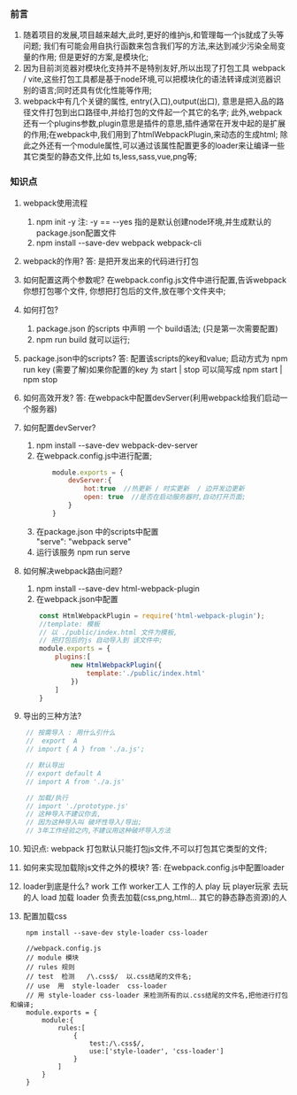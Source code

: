 ### 前言
1. 随着项目的发展,项目越来越大,此时,更好的维护js,和管理每一个js就成了头等问题;
我们有可能会用自执行函数来包含我们写的方法,来达到减少污染全局变量的作用;
但是更好的方案,是模块化;
2. 因为目前浏览器对模块化支持并不是特别友好,所以出现了打包工具 webpack / vite,这些打包工具都是基于node环境,可以把模块化的语法转译成浏览器识别的语言;同时还具有优化性能等作用;
3. webpack中有几个关键的属性, entry(入口),output(出口),  意思是把入品的路径文件打包到出口路径中,并给打包的文件起一个其它的名字; 此外,webpack还有一个plugins参数,plugin意思是插件的意思,插件通常在开发中起的是扩展的作用;在webpack中,我们用到了htmlWebpackPlugin,来动态的生成html; 除此之外还有一个module属性,可以通过该属性配置更多的loader来让编译一些其它类型的静态文件,比如 ts,less,sass,vue,png等;

### 知识点
1. webpack使用流程
    1. npm init -y     注: -y   ==  --yes  指的是默认创建node环境,并生成默认的package.json配置文件
    2. npm install --save-dev webpack webpack-cli

2. webpack的作用?
答: 是把开发出来的代码进行打包

3. 如何配置这两个参数呢?
在webpack.config.js文件中进行配置,告诉webpack你想打包哪个文件,  你想把打包后的文件,放在哪个文件夹中;

4. 如何打包?
    1.  package.json 的scripts 中声明 一个 build语法;  (只是第一次需要配置)
    2.  npm run build 就可以运行;

5. package.json中的scripts?
    答: 配置该scripts的key和value; 启动方式为  npm run key
    (需要了解)如果你配置的key 为  start  |  stop  可以简写成    npm start  |  npm stop

6. 如何高效开发?
    答: 在webpack中配置devServer(利用webpack给我们启动一个服务器)

7. 如何配置devServer?
    1. npm install  --save-dev webpack-dev-server
    2. 在webpack.config.js中进行配置;
        ```javascript
            module.exports = {
                devServer:{
                    hot:true  //热更新 / 时实更新  / 边开发边更新
                    open: true  //是否在启动服务器时,自动打开页面;
                }
            }
        ```
    3. 在package.json 中的scripts中配置  
        "serve": "webpack serve"
    4. 运行该服务
        npm run serve

8. 如何解决webpack路由问题?
    1. npm install --save-dev html-webpack-plugin
    2. 在webpack.json中配置
    ```javascript
        const HtmlWebpackPlugin = require('html-webpack-plugin');
        //template: 模板
        // 以 ./public/index.html 文件为模板,
        // 把打包后的js 自动导入到 该文件中;
        module.exports = {
            plugins:[
                new HtmlWebpackPlugin({
                    template:'./public/index.html'
                })
            ]
        }
    ```

9. 导出的三种方法?
```javascript
    // 按需导入 : 用什么引什么
    //  export  A       
    // import { A } from './a.js';

    // 默认导出   
    // export default A
    // import A from './a.js'

    // 加载/执行
    // import './prototype.js'
    // 这种导入不建议你去,
    // 因为这种导入叫 破坏性导入/导出;
    // 3年工作经验之内,不建议用这种破坏导入方法
```

10. 知识点: webpack 打包默认只能打包js文件,不可以打包其它类型的文件;

11. 如何来实现加载除js文件之外的模块?
    答: 在webpack.config.js中配置loader

12.  loader到底是什么?
    work  工作   worker工人 工作的人
    play  玩     player玩家 去玩的人
    load 加载    loader   负责去加载(css,png,html... 其它的静态静态资源)的人


13. 配置加载css
```
    npm install --save-dev style-loader css-loader

    //webpack.config.js
    // module 模块
    // rules 规则
    // test  检测   /\.css$/  以.css结尾的文件名;
    // use  用  style-loader  css-loader
    // 用 style-loader css-loader 来检测所有的以.css结尾的文件名,把他进行打包和编译;
    module.exports = {
        module:{
            rules:[
                {
                    test:/\.css$/,
                    use:['style-loader', 'css-loader']
                }
            ]
        }
    }
```